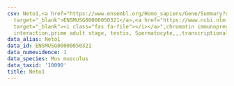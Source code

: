 ```yaml
---
csv: Neto1,<a href="https://www.ensembl.org/Homo_sapiens/Gene/Summary?db=core;g=ENSMUSG00000050321"
  target="_blank">ENSMUSG00000050321</a>,<a href="https://www.ncbi.nlm.nih.gov/pubmed/25450459"
  target="_blank"><i class="fas fa-file"></i></a>",chromatin immunoprecipitation assay,direct
  interaction,prime adult stage, testis, Spermatocyte,,,transcriptional regulation,
data_alias: Neto1
data_id: ENSMUSG00000050321
data_numevidence: 1
data_species: Mus musculus
data_taxid: '10090'
title: Neto1
---
```

